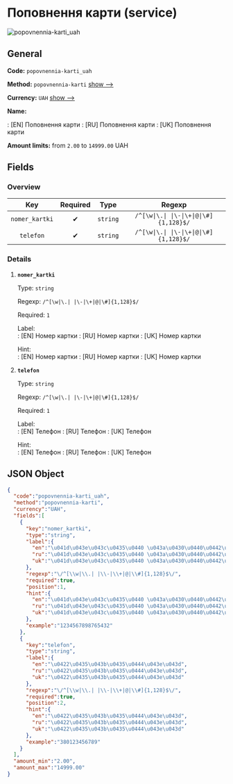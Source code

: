 
# Поповнення карти (service) 
![popovnennia-karti_uah](https://static.openfintech.io/payout_methods/popovnennia-karti_uah/logo.svg?w=400&c=v0.59.26#w24)  

## General 
 
**Code:** `popovnennia-karti_uah` 
 
**Method:** `popovnennia-karti` [show -->](/payout-methods/popovnennia-karti/) 
 
**Currency:** `UAH` [show -->](/currencies/UAH/) 
 
**Name:** 
 
:	[EN] Поповнення карти 
:	[RU] Поповнення карти 
:	[UK] Поповнення карти 
 
**Amount limits:** from `2.00` to `14999.00` UAH 

## Fields 

### Overview 

|Key|Required|Type|Regexp| 
|:---:|:---:|:---:|:---:| 
|`nomer_kartki`|✔|`string`|`/^[\w\|\.\| \|\-\|\+\|@\|\#]{1,128}$/`| 
|`telefon`|✔|`string`|`/^[\w\|\.\| \|\-\|\+\|@\|\#]{1,128}$/`| 
 

### Details 
 
1. **`nomer_kartki`** 
 
	Type: `string` 
 
	Regexp: `/^[\w|\.| |\-|\+|@|\#]{1,128}$/` 
 
	Required: `1` 
 
	Label:  
	: [EN] Номер картки 
	: [RU] Номер картки 
	: [UK] Номер картки 
 
	Hint:  
	: [EN] Номер картки 
	: [RU] Номер картки 
	: [UK] Номер картки 
 
2. **`telefon`** 
 
	Type: `string` 
 
	Regexp: `/^[\w|\.| |\-|\+|@|\#]{1,128}$/` 
 
	Required: `1` 
 
	Label:  
	: [EN] Телефон 
	: [RU] Телефон 
	: [UK] Телефон 
 
	Hint:  
	: [EN] Телефон 
	: [RU] Телефон 
	: [UK] Телефон 
 

## JSON Object 

```json
{
  "code":"popovnennia-karti_uah",
  "method":"popovnennia-karti",
  "currency":"UAH",
  "fields":[
    {
      "key":"nomer_kartki",
      "type":"string",
      "label":{
        "en":"\u041d\u043e\u043c\u0435\u0440 \u043a\u0430\u0440\u0442\u043a\u0438",
        "ru":"\u041d\u043e\u043c\u0435\u0440 \u043a\u0430\u0440\u0442\u043a\u0438",
        "uk":"\u041d\u043e\u043c\u0435\u0440 \u043a\u0430\u0440\u0442\u043a\u0438"
      },
      "regexp":"\/^[\\w|\\.| |\\-|\\+|@|\\#]{1,128}$\/",
      "required":true,
      "position":1,
      "hint":{
        "en":"\u041d\u043e\u043c\u0435\u0440 \u043a\u0430\u0440\u0442\u043a\u0438",
        "ru":"\u041d\u043e\u043c\u0435\u0440 \u043a\u0430\u0440\u0442\u043a\u0438",
        "uk":"\u041d\u043e\u043c\u0435\u0440 \u043a\u0430\u0440\u0442\u043a\u0438"
      },
      "example":"1234567898765432"
    },
    {
      "key":"telefon",
      "type":"string",
      "label":{
        "en":"\u0422\u0435\u043b\u0435\u0444\u043e\u043d",
        "ru":"\u0422\u0435\u043b\u0435\u0444\u043e\u043d",
        "uk":"\u0422\u0435\u043b\u0435\u0444\u043e\u043d"
      },
      "regexp":"\/^[\\w|\\.| |\\-|\\+|@|\\#]{1,128}$\/",
      "required":true,
      "position":2,
      "hint":{
        "en":"\u0422\u0435\u043b\u0435\u0444\u043e\u043d",
        "ru":"\u0422\u0435\u043b\u0435\u0444\u043e\u043d",
        "uk":"\u0422\u0435\u043b\u0435\u0444\u043e\u043d"
      },
      "example":"380123456789"
    }
  ],
  "amount_min":"2.00",
  "amount_max":"14999.00"
}
```  
